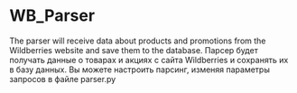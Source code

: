 # WB_Parser
The parser will receive data about products and promotions from the Wildberries website and save them to the database.  Парсер будет получать данные о товарах и акциях с сайта Wildberries и сохранять их в базу данных. Вы можете настроить парсинг, изменяя параметры запросов в файле  parser.py
